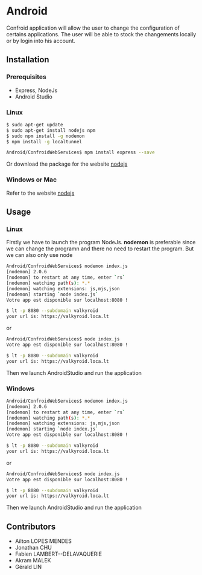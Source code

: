 # Android
Confroid application will allow the user to change the configuration of certains applications. The user will be able to stock the changements locally or by login into his account.

## Installation

### Prerequisites
- Express, NodeJs
- Android Studio

### Linux 
```bash
$ sudo apt-get update
$ sudo apt-get install nodejs npm
$ sudo npm install -g nodemon
$ npm install -g localtunnel

Android/ConfroidWebServices$ npm install express --save
```

Or download the package for the website [nodejs](https://nodejs.org/en/download/)

### Windows or Mac
Refer to the website [nodejs](https://nodejs.org/en/download/)

## Usage

### Linux
Firstly we have to launch the program NodeJs. **nodemon** is preferable since we can change the programn and there no need to restart the program. But we can also only use node
```bash
Android/ConfroidWebServices$ nodemon index.js
[nodemon] 2.0.6
[nodemon] to restart at any time, enter `rs`
[nodemon] watching path(s): *.*
[nodemon] watching extensions: js,mjs,json
[nodemon] starting `node index.js`
Votre app est disponible sur localhost:8080 !
```

```bash
$ lt -p 8080 --subdomain valkyroid
your url is: https://valkyroid.loca.lt
```

or 

```bash
Android/ConfroidWebServices$ node index.js
Votre app est disponible sur localhost:8080 !
```

```bash
$ lt -p 8080 --subdomain valkyroid
your url is: https://valkyroid.loca.lt
```

Then we launch AndroidStudio and run the application

### Windows 
```bash
Android/ConfroidWebServices$ nodemon index.js
[nodemon] 2.0.6
[nodemon] to restart at any time, enter `rs`
[nodemon] watching path(s): *.*
[nodemon] watching extensions: js,mjs,json
[nodemon] starting `node index.js`
Votre app est disponible sur localhost:8080 !
```

```bash
$ lt -p 8080 --subdomain valkyroid
your url is: https://valkyroid.loca.lt
```

or 

```bash
Android/ConfroidWebServices$ node index.js
Votre app est disponible sur localhost:8080 !
```

```bash
$ lt -p 8080 --subdomain valkyroid
your url is: https://valkyroid.loca.lt
```

Then we launch AndroidStudio and run the application

## Contributors
- Ailton LOPES MENDES
- Jonathan CHU
- Fabien LAMBERT--DELAVAQUERIE
- Akram MALEK
- Gérald LIN